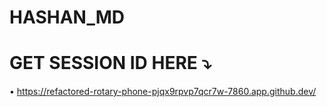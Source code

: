 # HASHAN_MD

# GET SESSION ID HERE ⤵️

• https://refactored-rotary-phone-pjqx9rpvp7qcr7w-7860.app.github.dev/
